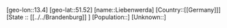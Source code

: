 ﻿---
location: [51.52,13.4]
mapzoom: [7,12] 
mapmarker: city 
type: City
tags:
- geo/City


SpocWebEntityId: 31995
isDeleted: false
confidential: public

---
[geo-lon::13.4]
[geo-lat::51.52]
[name::Liebenwerda]
[Country::[[Germany]]]
[State :: [[../../Brandenburg]] ]
[Population::]
[Unknown::]

